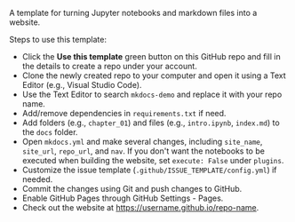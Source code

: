 
A template for turning Jupyter notebooks and markdown files into a website.

Steps to use this template:

- Click the **Use this template** green button on this GitHub repo and fill in the details to create a repo under your account.
- Clone the newly created repo to your computer and open it using a Text Editor (e.g., Visual Studio Code).
- Use the Text Editor to search `mkdocs-demo` and replace it with your repo name.
- Add/remove dependencies in `requirements.txt` if need.
- Add folders (e.g., `chapter_01`) and files (e.g., `intro.ipynb`, `index.md`) to the `docs` folder.
- Open `mkdocs.yml` and make several changes, including `site_name`, `site_url`, `repo_url`, and `nav`. If you don't want the notebooks to be executed when building the website, set `execute: False` under `plugins`.
- Customize the issue template (`.github/ISSUE_TEMPLATE/config.yml`) if needed.
- Commit the changes using Git and push changes to GitHub.
- Enable GitHub Pages through GitHub Settings - Pages.
- Check out the website at https://username.github.io/repo-name.